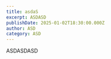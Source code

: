 ```yaml
---
title: asdaS
excerpt: ASDASD
publishDate: 2025-01-02T18:30:00.000Z
author: ASD
category: ASD
---
```


ASDASDASD
